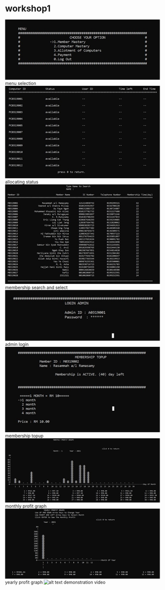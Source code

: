 # workshop1
![alt text](Picture10.jpg)
menu selection
![alt text](Picture2.jpg)
allocating status
![alt text](Picture3.jpg)
membership search and select
![alt text](Picture4.jpg)
admin login
![alt text](Picture5.jpg)
membership topup
![alt text](Picture6.jpg)
monthly profit graph
![alt text](Picture7.jpg)
yearly profit graph
![alt text](https://youtu.be/ywdCPdPMZJ4)
demonstration video
